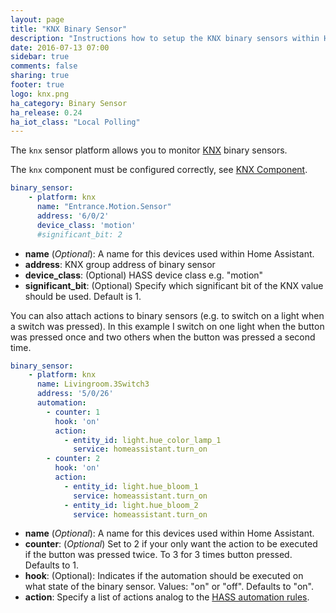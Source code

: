 ```yaml
---
layout: page
title: "KNX Binary Sensor"
description: "Instructions how to setup the KNX binary sensors within Home Assistant."
date: 2016-07-13 07:00
sidebar: true
comments: false
sharing: true
footer: true
logo: knx.png
ha_category: Binary Sensor
ha_release: 0.24
ha_iot_class: "Local Polling"
---
```


The `knx` sensor platform allows you to monitor [KNX](http://www.knx.org) binary sensors.

The `knx` component must be configured correctly, see [KNX Component](/components/knx).

```yaml
binary_sensor:
    - platform: knx
      name: "Entrance.Motion.Sensor"
      address: '6/0/2'
      device_class: 'motion'
      #significant_bit: 2
```

* **name** (*Optional*): A name for this devices used within Home Assistant.
* **address**: KNX group address of binary sensor
* **device_class**: (Optional) HASS device class e.g. "motion"
* **significant_bit**: (Optional) Specify which significant bit of the KNX value should be used. Default is 1.

You can also attach actions to binary sensors (e.g. to switch on a light when a switch was pressed). In this example I switch on one light when the button was pressed once and two others when the button was pressed a second time.

```yaml
binary_sensor:
    - platform: knx
      name: Livingroom.3Switch3
      address: '5/0/26'
      automation:
        - counter: 1
          hook: 'on'
          action:
            - entity_id: light.hue_color_lamp_1
              service: homeassistant.turn_on
        - counter: 2
          hook: 'on'
          action:
            - entity_id: light.hue_bloom_1
              service: homeassistant.turn_on
            - entity_id: light.hue_bloom_2
              service: homeassistant.turn_on
```

- **name** (*Optional*): A name for this devices used within Home Assistant.
- **counter**: (*Optional*) Set to 2 if your only want the action to be executed if the button was pressed twice. To 3 for 3 times button pressed. Defaults to 1.
- **hook**: (Optional): Indicates if the automation should be executed on what state of the binary sensor. Values: "on" or "off". Defaults to "on".
- **action**: Specify a list of actions analog to the [HASS automation rules](https://home-assistant.io/docs/automation/action/).

